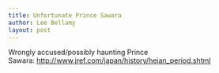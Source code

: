 ```yaml
---
title: Unfortunate Prince Sawara
author: Lee Bellamy
layout: post
---
```

Wrongly accused/possibly haunting Prince Sawara: http://www.jref.com/japan/history/heian_period.shtml
